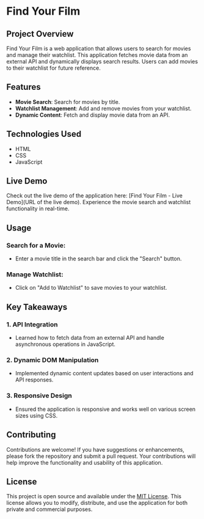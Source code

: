 # Find Your Film

## Project Overview

Find Your Film is a web application that allows users to search for movies and manage their watchlist. This application fetches movie data from an external API and dynamically displays search results. Users can add movies to their watchlist for future reference.

## Features

- **Movie Search**: Search for movies by title.
- **Watchlist Management**: Add and remove movies from your watchlist.
- **Dynamic Content**: Fetch and display movie data from an API.

## Technologies Used

- HTML
- CSS
- JavaScript

## Live Demo

Check out the live demo of the application here: [Find Your Film - Live Demo](URL of the live demo). Experience the movie search and watchlist functionality in real-time.

## Usage

### Search for a Movie:
- Enter a movie title in the search bar and click the "Search" button.

### Manage Watchlist:
- Click on "Add to Watchlist" to save movies to your watchlist.

## Key Takeaways

### 1. API Integration
- Learned how to fetch data from an external API and handle asynchronous operations in JavaScript.

### 2. Dynamic DOM Manipulation
- Implemented dynamic content updates based on user interactions and API responses.

### 3. Responsive Design
- Ensured the application is responsive and works well on various screen sizes using CSS.

## Contributing

Contributions are welcome! If you have suggestions or enhancements, please fork the repository and submit a pull request. Your contributions will help improve the functionality and usability of this application.

## License

This project is open source and available under the [MIT License](LICENSE). This license allows you to modify, distribute, and use the application for both private and commercial purposes.




